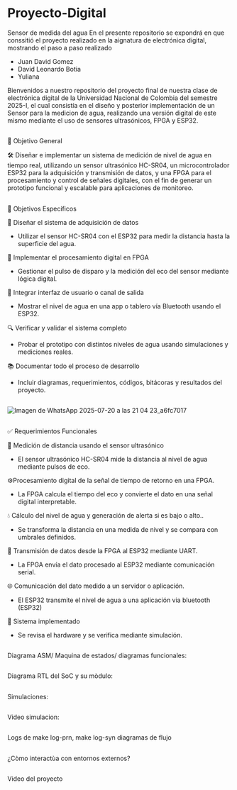 # Proyecto-Digital
Sensor de medida del agua 
En el presente repositorio se expondrá en que conssitió el proyecto realizado en la aignatura de electrónica digital, mostrando el paso a paso realizado

- Juan David Gomez 
- David Leonardo Botia
- Yuliana
  
Bienvenidos a nuestro repositorio del proyecto final de nuestra clase de electrónica digital de la Universidad Nacional de Colombia del semestre 2025-I, el cual consistía en el diseño y posterior implementación de un Sensor para la medicion de agua, realizando una versión digital de este mismo mediante el uso de sensores ultrasónicos, FPGA y ESP32.
##
🎯 Objetivo General

🛠️ Diseñar e implementar un sistema de medición de nivel de agua en tiempo real, utilizando un sensor ultrasónico HC-SR04, un microcontrolador ESP32 para la adquisición y transmisión de datos, y una FPGA para el procesamiento y control de señales digitales, con el fin de generar un prototipo funcional y escalable para aplicaciones de monitoreo.
##
🎯 Objetivos Específicos

📏 Diseñar el sistema de adquisición de datos

- Utilizar el sensor HC-SR04 con el ESP32 para medir la distancia hasta la superficie del agua.

🧠 Implementar el procesamiento digital en FPGA

- Gestionar el pulso de disparo y la medición del eco del sensor mediante lógica digital.

📲 Integrar interfaz de usuario o canal de salida

- Mostrar el nivel de agua en una app o tablero vía Bluetooth usando el ESP32.

🔍 Verificar y validar el sistema completo

- Probar el prototipo con distintos niveles de agua usando simulaciones y mediciones reales.

📚 Documentar todo el proceso de desarrollo

- Incluir diagramas, requerimientos, códigos, bitácoras y resultados del proyecto.

##
![Imagen de WhatsApp 2025-07-20 a las 21 04 23_a6fc7017](https://github.com/user-attachments/assets/d2cbcf3b-8a8b-4d64-a418-706c8ba06e98)
##
✅ Requerimientos Funcionales

🧭 Medición de distancia usando el sensor ultrasónico
   - El sensor ultrasónico HC-SR04 mide la distancia al nivel de agua mediante pulsos de eco.
     
⚙️Procesamiento digital de la señal de tiempo de retorno en una FPGA.
   - La FPGA calcula el tiempo del eco y convierte el dato en una señal digital interpretable.
     
💧 Cálculo del nivel de agua y generación de alerta si es bajo o alto..
   - Se transforma la distancia en una medida de nivel y se compara con umbrales definidos.
     
📡 Transmisión de datos desde la FPGA al ESP32 mediante UART.
   - La FPGA envía el dato procesado al ESP32 mediante comunicación serial.
     
🌐 Comunicación del dato medido a un servidor o aplicación.
   - El ESP32 transmite el nivel de agua a una aplicación via bluetooth (ESP32)
     
🧪 Sistema implementado 
   - Se revisa el hardware y se verifica  mediante simulación.
##
Diagrama ASM/ Maquina de estados/ diagramas funcionales:
##
Diagrama RTL del SoC y su mòdulo:
##
Simulaciones:
##
Video simulacion:
##
Logs de make log-prn, make log-syn diagramas de flujo 
##
¿Còmo interactùa con entornos externos?
##
Video del proyecto
##
